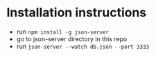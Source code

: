 Installation instructions
=========================

- run `npm install -g json-server`
- go to json-server directory in this repo
- run `json-server --watch db.json --port 3333`
